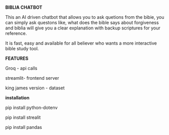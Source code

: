 **BIBLIA CHATBOT**

This an AI driven chatbot that allows you to ask quetions from the bibie,
you can simply ask questons like, what does the bible says about forgiveness
and biblia will give you a clear explanation with backup scriptures for your
reference.

It is fast, easy and available for all believer who wants a more interactive 
bible study tool.


**FEATURES**

Groq - api calls

streamlit- frontend server

king james version - dataset


**installation**

pip install python-dotenv

pip install strealit

pip install pandas
